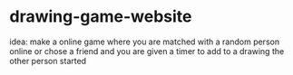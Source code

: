 # drawing-game-website
idea: make a online game where you are matched with a random person online or chose a friend and you are given a timer to add to a drawing the other person started
